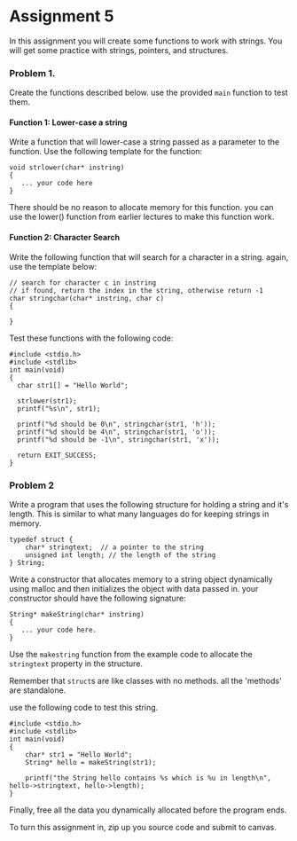 # Assignment 5
In this assignment you will create some functions to work with strings.   You will get some practice with strings, pointers, and structures.

### Problem 1.  

Create the functions described below.  use the provided ```main``` function to test them.

#### Function 1: Lower-case a string

Write a function that will lower-case a string passed as a parameter to the function.  Use the following template for the function:

```
void strlower(char* instring)
{
   ... your code here
}
```
There should be no reason to allocate memory for this function.  you can use the lower() function from earlier lectures to make this function work.

#### Function 2: Character Search

Write the following function that will search for a character in a string.  again, use the template below:

```
// search for character c in instring
// if found, return the index in the string, otherwise return -1
char stringchar(char* instring, char c)
{

}
```
Test these functions with the following code:

```
#include <stdio.h>
#include <stdlib>
int main(void)
{
  char str1[] = "Hello World";

  strlower(str1);
  printf("%s\n", str1);

  printf("%d should be 0\n", stringchar(str1, 'h'));
  printf("%d should be 4\n", stringchar(str1, 'o'));
  printf("%d should be -1\n", stringchar(str1, 'x'));

  return EXIT_SUCCESS;
}

```

### Problem 2
Write a program that uses the following structure for holding a string and it's length.  This is similar to what many languages do for keeping strings in memory.

```
typedef struct {
	char* stringtext;  // a pointer to the string
	unsigned int length; // the length of the string
} String;
```

Write a constructor that allocates memory to a string object dynamically using malloc and then initializes the object with data passed in.  your constructor should have the following signature:

```
String* makeString(char* instring)
{
   ... your code here.
}
```

Use the ```makestring``` function from the example code to allocate the ```stringtext``` property in the structure.

Remember that ```struct```s are like classes with no methods.  all the 'methods' are standalone.

use the following code to test this string.

```
#include <stdio.h>
#include <stdlib>
int main(void)
{
	char* str1 = "Hello World";
	String* hello = makeString(str1);

	printf("the String hello contains %s which is %u in length\n", hello->stringtext, hello->length);
}
```
Finally, free all the data you dynamically allocated before the program ends.

To turn this assignment in, zip up you source code and submit to canvas.


